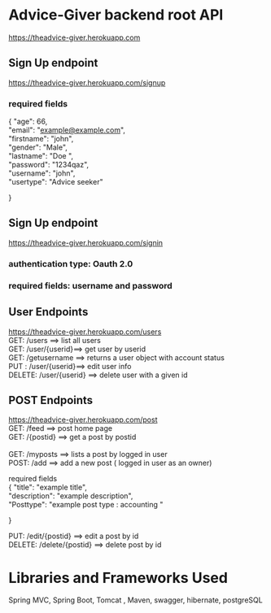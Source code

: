 # Advice-Giver backend root API
https://theadvice-giver.herokuapp.com

## Sign Up endpoint
https://theadvice-giver.herokuapp.com/signup

### required fields

{
     "age": 66,  
      "email": "example@example.com",  
      "firstname": "john",  
      "gender": "Male",  
      "lastname": "Doe ",  
      "password": "1234qaz",  
      "username": "john",  
      "usertype": "Advice seeker"  
        
}

## Sign Up endpoint
https://theadvice-giver.herokuapp.com/signin
### authentication type: Oauth 2.0
### required fields: username and password

## User Endpoints
https://theadvice-giver.herokuapp.com/users  
GET: /users ==> list all users   
GET: /user/{userid}==> get user by userid   
GET: /getusername ==> returns a user object with account status    
PUT : /user/{userid}==> edit user info       
DELETE: /user/{userid} ==> delete user with a given id     

## POST  Endpoints
https://theadvice-giver.herokuapp.com/post  <br> 
GET: /feed ==> post home page  <br> 
GET: /{postid} ==> get a post by postid  <br>  
GET: /myposts ==> lists a post by logged in user  <br> 
POST: /add ==> add a new post ( logged in user as an owner)  <br>

required fields   
{
      "title": "example title",   
      "description": "example description",    
      "Posttype": "example post type : accounting "   
        
}

PUT: /edit/{postid} ==> edit a post by id   
DELETE: /delete/{postid} ==> delete post by id  


# Libraries and Frameworks Used
Spring MVC, Spring Boot, Tomcat , Maven, swagger, hibernate, postgreSQL

